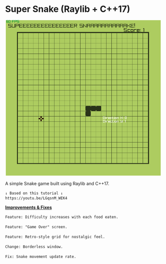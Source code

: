  # Super Snake (Raylib + C++17)

 <p align="center"> <img src="Graphics/snake.gif" alt="Snake gameplay" width="500"/> </p> 

A simple Snake game built using Raylib and C++17.

    ↓ Based on this tutorial ↓
    https://youtu.be/LGqsnM_WEK4

 **<ins>Improvements & Fixes<ins>**

    Feature: Difficulty increases with each food eaten.

    Feature: "Game Over" screen.

    Feature: Retro-style grid for nostalgic feel.

    Change: Borderless window.

    Fix: Snake movement update rate.
